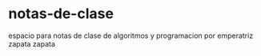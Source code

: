 # notas-de-clase
espacio para notas de clase de algoritmos y programacion por emperatriz zapata zapata
